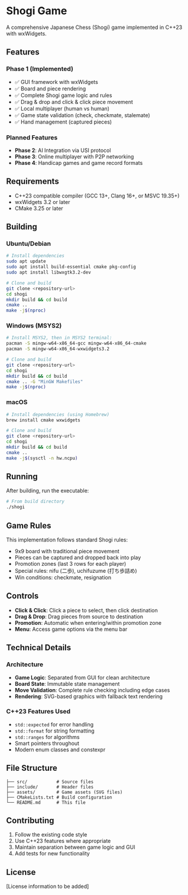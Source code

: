 # Shogi Game

A comprehensive Japanese Chess (Shogi) game implemented in C++23 with wxWidgets.

## Features

### Phase 1 (Implemented)
- ✅ GUI framework with wxWidgets
- ✅ Board and piece rendering
- ✅ Complete Shogi game logic and rules
- ✅ Drag & drop and click & click piece movement
- ✅ Local multiplayer (human vs human)
- ✅ Game state validation (check, checkmate, stalemate)
- ✅ Hand management (captured pieces)

### Planned Features
- **Phase 2**: AI Integration via USI protocol
- **Phase 3**: Online multiplayer with P2P networking
- **Phase 4**: Handicap games and game record formats

## Requirements

- C++23 compatible compiler (GCC 13+, Clang 16+, or MSVC 19.35+)
- wxWidgets 3.2 or later
- CMake 3.25 or later

## Building

### Ubuntu/Debian

```bash
# Install dependencies
sudo apt update
sudo apt install build-essential cmake pkg-config
sudo apt install libwxgtk3.2-dev

# Clone and build
git clone <repository-url>
cd shogi
mkdir build && cd build
cmake ..
make -j$(nproc)
```

### Windows (MSYS2)

```bash
# Install MSYS2, then in MSYS2 terminal:
pacman -S mingw-w64-x86_64-gcc mingw-w64-x86_64-cmake
pacman -S mingw-w64-x86_64-wxwidgets3.2

# Clone and build
git clone <repository-url>
cd shogi
mkdir build && cd build
cmake .. -G "MinGW Makefiles"
make -j$(nproc)
```

### macOS

```bash
# Install dependencies (using Homebrew)
brew install cmake wxwidgets

# Clone and build
git clone <repository-url>
cd shogi
mkdir build && cd build
cmake ..
make -j$(sysctl -n hw.ncpu)
```

## Running

After building, run the executable:

```bash
# From build directory
./shogi
```

## Game Rules

This implementation follows standard Shogi rules:

- 9x9 board with traditional piece movement
- Pieces can be captured and dropped back into play
- Promotion zones (last 3 rows for each player)
- Special rules: nifu (二歩), uchifuzume (打ち歩詰め)
- Win conditions: checkmate, resignation

## Controls

- **Click & Click**: Click a piece to select, then click destination
- **Drag & Drop**: Drag pieces from source to destination
- **Promotion**: Automatic when entering/within promotion zone
- **Menu**: Access game options via the menu bar

## Technical Details

### Architecture

- **Game Logic**: Separated from GUI for clean architecture
- **Board State**: Immutable state management
- **Move Validation**: Complete rule checking including edge cases
- **Rendering**: SVG-based graphics with fallback text rendering

### C++23 Features Used

- `std::expected` for error handling
- `std::format` for string formatting
- `std::ranges` for algorithms
- Smart pointers throughout
- Modern enum classes and constexpr

## File Structure

```
├── src/           # Source files
├── include/       # Header files
├── assets/        # Game assets (SVG files)
├── CMakeLists.txt # Build configuration
└── README.md      # This file
```

## Contributing

1. Follow the existing code style
2. Use C++23 features where appropriate
3. Maintain separation between game logic and GUI
4. Add tests for new functionality

## License

[License information to be added]